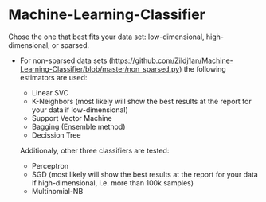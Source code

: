 # Machine-Learning-Classifier
Chose the one that best fits your data set: low-dimensional, high-dimensional, or sparsed.

* For non-sparsed data sets (https://github.com/Zildj1an/Machine-Learning-Classifier/blob/master/non_sparsed.py) the following estimators are used:
  + Linear SVC
  + K-Neighbors (most likely will show the best results at the report for your data if low-dimensional)
  + Support Vector Machine
  + Bagging (Ensemble method)
  + Decission Tree
  
  Additionaly, other three classifiers are tested:
  
  + Perceptron
  + SGD (most likely will show the best results at the report for your data if high-dimensional, i.e. more than 100k samples)
  + Multinomial-NB
